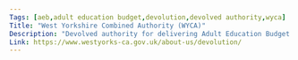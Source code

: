 ```yaml
---
Tags: [aeb,adult education budget,devolution,devolved authority,wyca]
Title: "West Yorkshire Combined Authority (WYCA)"
Description: "Devolved authority for delivering Adult Education Budget."
Link: https://www.westyorks-ca.gov.uk/about-us/devolution/
---
```

